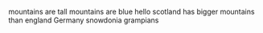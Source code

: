 mountains are tall
mountains are blue
hello
scotland has bigger mountains than england
Germany
snowdonia 
grampians

